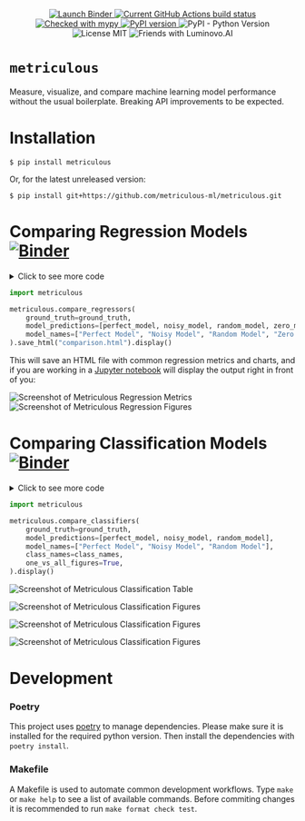 <p align="center">
    <a href="https://mybinder.org/v2/gh/metriculous-ml/metriculous/master?filepath=notebooks">
        <img 
            src="https://mybinder.org/badge_logo.svg"
            alt="Launch Binder"
        />
    </a>
    <a href="https://github.com/metriculous-ml/metriculous/actions">
        <img 
            src="https://github.com/metriculous-ml/metriculous/workflows/CI/badge.svg?branch=master"
            alt="Current GitHub Actions build status" 
        />
    </a>
    <a href="http://mypy-lang.org/">
        <img
            src="https://img.shields.io/badge/mypy-checked-blue"
            alt="Checked with mypy" 
        />
    </a>
    <a href="https://badge.fury.io/py/metriculous">
        <img 
            src="https://badge.fury.io/py/metriculous.svg" 
            alt="PyPI version" 
        />
    </a>
    <img 
        src="https://img.shields.io/pypi/pyversions/metriculous"
        alt="PyPI - Python Version" 
    >
    <img 
        src="https://img.shields.io/github/license/metriculous-ml/metriculous"
        alt="License MIT"
    >
    <a>
        <img
            href="https://luminovo.ai/"
            src="https://img.shields.io/badge/friends%20with-luminovo.AI-green"
            alt="Friends with Luminovo.AI"
        >
    </a>
</p>

# __`metriculous`__

Measure, visualize, and compare machine learning model performance without the usual boilerplate.
Breaking API improvements to be expected.


# Installation
```console
$ pip install metriculous
```

Or, for the latest unreleased version:
```console
$ pip install git+https://github.com/metriculous-ml/metriculous.git
```


# Comparing Regression Models  [![Binder](https://mybinder.org/badge_logo.svg)](https://mybinder.org/v2/gh/metriculous-ml/metriculous/master?filepath=notebooks%2Fquickstart_regression.py)
<details><summary>Click to see more code</summary>
<p>

```python
import numpy as np

# Mock the ground truth, a one-dimensional array of floats
ground_truth = np.random.random(300)

# Mock the output of a few models
perfect_model = ground_truth
noisy_model = ground_truth + 0.1 * np.random.randn(*ground_truth.shape)
random_model = np.random.randn(*ground_truth.shape)
zero_model = np.zeros_like(ground_truth)
```
</p>
</details>

```python
import metriculous

metriculous.compare_regressors(
    ground_truth=ground_truth,
    model_predictions=[perfect_model, noisy_model, random_model, zero_model],
    model_names=["Perfect Model", "Noisy Model", "Random Model", "Zero Model"],
).save_html("comparison.html").display()
```

This will save an HTML file with common regression metrics and charts, and if you are working in a [Jupyter notebook](https://github.com/jupyter/notebook) will display the output right in front of you:


![Screenshot of Metriculous Regression Metrics](./imgs/metriculous_regression_screen_shot_table.png)
![Screenshot of Metriculous Regression Figures](./imgs/metriculous_regression_screen_shot_figures.png)


# Comparing Classification Models [![Binder](https://mybinder.org/badge_logo.svg)](https://mybinder.org/v2/gh/metriculous-ml/metriculous/master?filepath=notebooks%2Fquickstart_classification.py)
<details><summary>Click to see more code</summary>
<p>

```python
import numpy as np


def normalize(array2d: np.ndarray) -> np.ndarray:
    return array2d / array2d.sum(axis=1, keepdims=True)


class_names = ["Cat", "Dog", "Pig"]
num_classes = len(class_names)
num_samples = 500

# Mock ground truth
ground_truth = np.random.choice(range(num_classes), size=num_samples, p=[0.5, 0.4, 0.1])

# Mock model predictions
perfect_model = np.eye(num_classes)[ground_truth]
noisy_model = normalize(
    perfect_model + 2 * np.random.random((num_samples, num_classes))
)
random_model = normalize(np.random.random((num_samples, num_classes)))
```

</p>
</details>

```python
import metriculous

metriculous.compare_classifiers(
    ground_truth=ground_truth,
    model_predictions=[perfect_model, noisy_model, random_model],
    model_names=["Perfect Model", "Noisy Model", "Random Model"],
    class_names=class_names,
    one_vs_all_figures=True,
).display()
```

![Screenshot of Metriculous Classification Table](./imgs/metriculous_classification_table.png)

![Screenshot of Metriculous Classification Figures](./imgs/metriculous_classification_figures_1.png)

![Screenshot of Metriculous Classification Figures](./imgs/metriculous_classification_figures_2.png)

![Screenshot of Metriculous Classification Figures](./imgs/metriculous_classification_figures_3.png)


# Development

### Poetry
This project uses [poetry](https://poetry.eustace.io/) to manage
dependencies. Please make sure it is installed for the required python version. Then install the dependencies with `poetry install`.

### Makefile
A Makefile is used to automate common development workflows. Type `make` or `make help` to see a list of available commands. Before commiting changes it is recommended to run `make format check test`.
